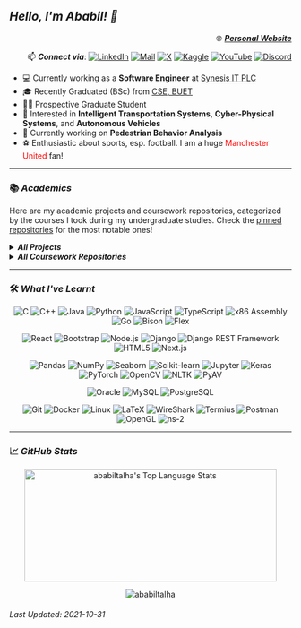 ## **_Hello, I'm Ababil! 👋_**

<span align="right">

🌐 [**_Personal Website_**](https://ababiltalha.github.io/)

📫 **_Connect via_**:
[![LinkedIn](https://img.shields.io/badge/LinkedIn-blue?style=flat&logo=linkedin)](https://www.linkedin.com/in/kazi-ababil-azam/)
[![Mail](https://img.shields.io/badge/Mail-white?style=flat&logo=gmail)](mailto:kaziababilazamtalha@gmail.com)
[![X](https://img.shields.io/badge/Twitter-black?style=flat&logo=x)](https://twitter.com/ababiltalha)
[![Kaggle](https://img.shields.io/badge/Kaggle-navy?style=flat&logo=kaggle)](https://www.kaggle.com/kaziababilazam)
[![YouTube](https://img.shields.io/badge/YouTube-red?style=flat&logo=youtube)](https://youtube.com/@youtube.com/@kaziababilazamtalha)
[![Discord](https://img.shields.io/badge/Discord-black?style=flat&logo=discord)](https://discord.com/users/517649005249953794)

</span>

- 💻 Currently working as a **Software Engineer** at [Synesis IT PLC](https://synesisit.com.bd/)
- 🎓 Recently Graduated (BSc) from [CSE, BUET](https://cse.buet.ac.bd/)
- 👨‍🎓 Prospective Graduate Student
- 🚦 Interested in **Intelligent Transportation Systems**, **Cyber-Physical Systems**, and **Autonomous Vehicles**
- 🔭 Currently working on **Pedestrian Behavior Analysis**
- ⚽ Enthusiastic about sports, esp. football. I am a huge <span style="color:red;">Manchester United</span> fan!

<hr/>

### 📚 **_Academics_**

Here are my academic projects and coursework repositories, categorized by the courses I took during my undergraduate studies. Check the [pinned repositories](#end) for the most notable ones!

<details>
    <summary> 
        <strong>
            <i>
                All Projects
            </i>
        </strong>
    </summary>

- [SyncInc, CSE408: Software Development Project](https://github.com/fardinanam/SyncInc)
- [Laser Security System With Arduino, CSE316: Microprocessors, Microcontrollers, and Embedded Systems Project](https://github.com/fardinanam/Laser-Security-System-With-Arduino)
- [Asteroids, GameJam 2023 by IEEE CS, BUET](https://github.com/RazinReaz/GameJam-2023-Asteroids)
- [FPL_Manager, CSE216: Database Project](https://github.com/Sayeed-Hasan-Ovi/FPL_Manager)
- [CarWarehouseDBMS, CSE108: Object-Oriented Programming Language Project](https://github.com/ababiltalha/CarWarehouseDBMS)
- [FlamingTires2D, CSE102: Structured Programming Language Project](https://github.com/fardinanam/FlamingTires2D)

</details>

<details>
    <summary> 
        <strong> 
            <i>
                All Coursework Repositories
            </i>
        </strong>
    </summary>

- [CSE472: Machine Learning Sessional](https://github.com/ababiltalha?tab=repositories)
- [CSE412: Simulation and Modeling Sessional](https://github.com/ababiltalha/CSE412_simu)
- [CSE410: Computer Graphics Sessional](https://github.com/ababiltalha/CSE410_graphics)
- [CSE406: Computer Security Sessional](https://github.com/ababiltalha/CSE406_security)
- [CSE314: Operating Systems Sessional](https://github.com/ababiltalha/CSE314_OS)
- [CSE322: Computer Networks Sessional](https://github.com/ababiltalha/CSE322_network)
- [CSE318: Artificial Intelligence Sessional](https://github.com/ababiltalha/CSE318_AI)
- [CSE316: Microprocessors, Microcontrollers, and Embedded Systems Sessional](https://github.com/ababiltalha/CSE316_micro)
- [CSE310: Compiler Sessional](https://github.com/ababiltalha/CSE310_compiler)
- [CSE306: Computer Architecture Sessional](https://github.com/fardinanam/CSE-306-Computer-Architecture-Sessional)
- [CSE308: Software Engineering Sessional](https://github.com/ababiltalha/CSE308_SE)
- [CSE208: Data Structures and Algorithms II Sessional](https://github.com/ababiltalha/CSE208_DSA_II)
- [CSE218: Numerical Methods](https://github.com/ababiltalha/NumericalMethods)
- [CSE204: Data Structures and Algorithms I Sessional](https://github.com/ababiltalha/CSE204_DSA_I)

</details>

<hr/>

### 🛠️ **_What I've Learnt_**

<span align="center">

![C](https://img.shields.io/static/v1?&message=C&color=2d07ad&logo=C&logoColor=bb07ad&label=)
![C++](https://img.shields.io/static/v1?&message=C%2B%2B&color=00599C&logo=C%2B%2B&label=&)
![Java](https://img.shields.io/static/v1?&message=Java&color=c93618&logo=openjdk&label=)
![Python](https://img.shields.io/static/v1?&message=Python&color=000000&logo=python&logoColor=c9e307&label=&)
![JavaScript](https://img.shields.io/static/v1?&message=JavaScript&color=F7DF1E&logo=JavaScript&logoColor=000000&label=)
![TypeScript](https://img.shields.io/static/v1?&message=TypeScript&color=3178C6&logo=TypeScript&logoColor=FFFFFF&label=)
![x86 Assembly](https://img.shields.io/static/v1?&message=x86%20Assembly&color=000000&logo=AssemblyScript&logoColor=FFFFFF&label=)
![Go](https://img.shields.io/static/v1?&message=Go&color=264294&logo=Go&label=)
![Bison](https://img.shields.io/static/v1?&message=Bison&color=6F8C9B&logo=Bison&logoColor=FFFFFF&label=)
![Flex](https://img.shields.io/static/v1?&message=Flex&color=6F8C9B&logo=Flex&logoColor=FFFFFF&label=)

![React](https://img.shields.io/static/v1?&message=React&color=61DAFB&logo=React&logoColor=000000&label=)
![Bootstrap](https://img.shields.io/static/v1?&message=Bootstrap&color=7952B3&logo=Bootstrap&logoColor=FFFFFF&label=)
![Node.js](https://img.shields.io/static/v1?&message=Node.js&color=339933&logo=Node.js&logoColor=FFFFFF&label=)
![Django](https://img.shields.io/static/v1?&message=Django&color=092E20&logo=Django&logoColor=FFFFFF&label=)
![Django REST Framework](https://img.shields.io/static/v1?&message=Django%20REST%20Framework&color=0c07ab&logo=Django&logoColor=FFFFFF&label=)
![HTML5](https://img.shields.io/static/v1?&message=HTML5&color=E34F26&logo=HTML5&logoColor=FFFFFF&label=)
![Next.js](https://img.shields.io/static/v1?&message=Next.js&color=000000&logo=Next.js&logoColor=FFFFFF&label=)

![Pandas](https://img.shields.io/static/v1?&message=Pandas&color=150458&logo=Pandas&logoColor=FFFFFF&label=)
![NumPy](https://img.shields.io/static/v1?&message=NumPy&color=013243&logo=NumPy&logoColor=FFFFFF&label=)
![Seaborn](https://img.shields.io/static/v1?&message=Seaborn&color=3776AB&logo=Seaborn&logoColor=FFFFFF&label=)
![Scikit-learn](https://img.shields.io/static/v1?&message=Scikit-learn&color=F7931E&logo=scikit-learn&logoColor=FFFFFF&label=)
![Jupyter](https://img.shields.io/static/v1?&message=Jupyter&color=F37626&logo=Jupyter&logoColor=FFFFFF&label=)
![Keras](https://img.shields.io/static/v1?&message=Keras&color=D00000&logo=Keras&logoColor=FFFFFF&label=)
![PyTorch](https://img.shields.io/static/v1?&message=PyTorch&color=EE4C2C&logo=PyTorch&logoColor=FFFFFF&label=)
![OpenCV](https://img.shields.io/static/v1?&message=OpenCV&color=5C3EE8&logo=OpenCV&logoColor=FFFFFF&label=)
![NLTK](https://img.shields.io/static/v1?&message=nltk&color=333333&logo=nltk&logoColor=FFFFFF&label=)
![PyAV](https://img.shields.io/static/v1?&message=PyAV&color=333333&logo=PyAV&logoColor=FFFFFF&label=)

![Oracle](https://img.shields.io/static/v1?&message=Oracle&color=F80000&logo=Oracle&logoColor=FFFFFF&label=)
![MySQL](https://img.shields.io/static/v1?&message=MySQL&color=4479A1&logo=MySQL&logoColor=FFFFFF&label=)
![PostgreSQL](https://img.shields.io/static/v1?&message=PostgreSQL&color=6566ba&logo=PostgreSQL&logoColor=FFFFFF&label=)

![Git](https://img.shields.io/static/v1?&message=Git&color=F05032&logo=Git&logoColor=FFFFFF&label=)
![Docker](https://img.shields.io/static/v1?&message=Docker&color=2496ED&logo=Docker&logoColor=FFFFFF&label=)
![Linux](https://img.shields.io/static/v1?&message=Linux&color=000000&logo=linux&logoColor=f5ba3b&label=)
![LaTeX](https://img.shields.io/static/v1?&message=LaTeX&color=008080&logo=LaTeX&logoColor=FFFFFF&label=)
![WireShark](https://img.shields.io/static/v1?&message=WireShark&color=1679A7&logo=Wireshark&logoColor=FFFFFF&label=)
![Termius](https://img.shields.io/static/v1?&message=Termius&color=000000&logo=Termius&logoColor=FFFFFF&label=)
![Postman](https://img.shields.io/static/v1?&message=Postman&color=FF6C37&logo=Postman&logoColor=FFFFFF&label=)
![OpenGL](https://img.shields.io/static/v1?&message=OpenGL&color=5586A4&logo=OpenGL&logoColor=FFFFFF&label=)
![ns-2](https://img.shields.io/static/v1?&message=ns-2&color=000000&logo=ns-2&logoColor=FFFFFF&label=)

</span>

<hr/>

### 📈 **_GitHub Stats_**

<!-- <p align="center">
<a align="left" href="https://github.com/ababiltalha">
<img alt="ababiltalha's Github Stats" height="180px" src="https://github-readme-stats.vercel.app/api?username=ababiltalha&show_icons=true&count_private=true&theme=algolia&hide_border=true" /> </a>
</p> -->
<p align="center">
<a href="https://github.com/ababiltalha">
<img alt="ababiltalha's Top Language Stats" height="200px" width="450px" src="https://github-readme-stats.vercel.app/api/top-langs/?username=ababiltalha&langs_count=8&count_private=true&layout=compact&theme=algolia&hide_border=true&hide=css,scss,html" /> </a>
</p>

<p align="center">
<img src="https://komarev.com/ghpvc/?username=ababiltalha&label=Profile%20Views&color=000000&style=flat" alt="ababiltalha" /> </p>
</p>

###### _Last Updated: 2021-10-31_
<a name="end"></a>
